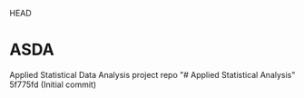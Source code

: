 HEAD
# ASDA
Applied Statistical Data Analysis project repo
"# Applied Statistical Analysis" 
5f775fd (Initial commit)
